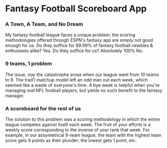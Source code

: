 # Fantasy Football Scoreboard App
### A Town, A Team, and No Dream 
My fantasy football league faces a unique problem: the scoring methodologies offered through ESPN's fantasy app are simply not good enough for us. 
Do they suffice for 99.99% of fantasy football newbies & enthusiasts alike? Yes. Do they suffice for us? Absolutely 100% No. 

### 9 teams, 1 problem
The issue, *nay* the catastrophe arose when our league went from 10 teams to 9. The trad'l matchup model left an odd man out each week, which seemed like a waste of everyone's time. A bye week is helpful when you're managing *real* NFL football players, but yields no such benefit to the fantasy manager. 

### A scoreboard for the rest of us
The solution to this problem was a scoring methodology in which the entire league competes against itself each week. The fruit of your efforts is a weekly score corresponding to the inverse of your rank that week. For example, in our assymetrical 9-team league, the team with the highest team score gets 9 points as their plunder; the lowest gets 1 point, etc. 
